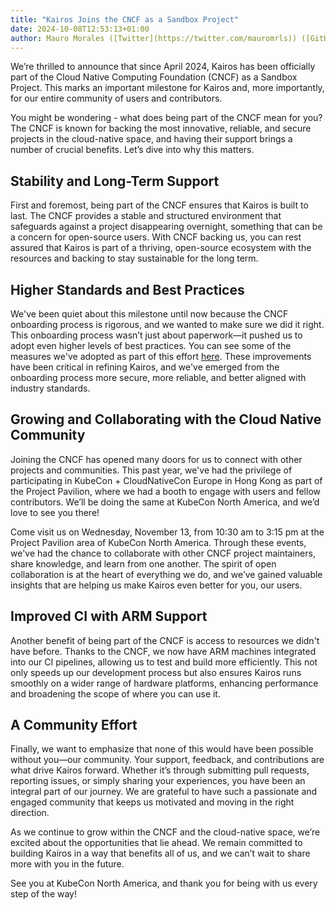 ```yaml
---
title: "Kairos Joins the CNCF as a Sandbox Project"
date: 2024-10-08T12:53:13+01:00
author: Mauro Morales ([Twitter](https://twitter.com/mauromrls)) ([GitHub](https://github.com/mauromorales))
---
```


We’re thrilled to announce that since April 2024, Kairos has been officially part of the Cloud Native Computing Foundation (CNCF) as a Sandbox Project. This marks an important milestone for Kairos and, more importantly, for our entire community of users and contributors.

You might be wondering - what does being part of the CNCF mean for you? The CNCF is known for backing the most innovative, reliable, and secure projects in the cloud-native space, and having their support brings a number of crucial benefits. Let’s dive into why this matters.

## Stability and Long-Term Support

First and foremost, being part of the CNCF ensures that Kairos is built to last. The CNCF provides a stable and structured environment that safeguards against a project disappearing overnight, something that can be a concern for open-source users. With CNCF backing us, you can rest assured that Kairos is part of a thriving, open-source ecosystem with the resources and backing to stay sustainable for the long term.

## Higher Standards and Best Practices

We've been quiet about this milestone until now because the CNCF onboarding process is rigorous, and we wanted to make sure we did it right. This onboarding process wasn’t just about paperwork—it pushed us to adopt even higher levels of best practices. You can see some of the measures we've adopted as part of this effort [here](https://www.bestpractices.dev/en/projects/9100). These improvements have been critical in refining Kairos, and we've emerged from the onboarding process more secure, more reliable, and better aligned with industry standards.

## Growing and Collaborating with the Cloud Native Community

Joining the CNCF has opened many doors for us to connect with other projects and communities. This past year, we've had the privilege of participating in KubeCon + CloudNativeCon Europe in Hong Kong as part of the Project Pavilion, where we had a booth to engage with users and fellow contributors. We’ll be doing the same at KubeCon North America, and we’d love to see you there!

Come visit us on Wednesday, November 13, from 10:30 am to 3:15 pm at the Project Pavilion area of KubeCon North America. Through these events, we've had the chance to collaborate with other CNCF project maintainers, share knowledge, and learn from one another. The spirit of open collaboration is at the heart of everything we do, and we’ve gained valuable insights that are helping us make Kairos even better for you, our users.

## Improved CI with ARM Support

Another benefit of being part of the CNCF is access to resources we didn't have before. Thanks to the CNCF, we now have ARM machines integrated into our CI pipelines, allowing us to test and build more efficiently. This not only speeds up our development process but also ensures Kairos runs smoothly on a wider range of hardware platforms, enhancing performance and broadening the scope of where you can use it.

## A Community Effort

Finally, we want to emphasize that none of this would have been possible without you—our community. Your support, feedback, and contributions are what drive Kairos forward. Whether it’s through submitting pull requests, reporting issues, or simply sharing your experiences, you have been an integral part of our journey. We are grateful to have such a passionate and engaged community that keeps us motivated and moving in the right direction.

As we continue to grow within the CNCF and the cloud-native space, we’re excited about the opportunities that lie ahead. We remain committed to building Kairos in a way that benefits all of us, and we can’t wait to share more with you in the future.

See you at KubeCon North America, and thank you for being with us every step of the way!
